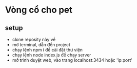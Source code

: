 # Vòng cổ cho pet
## setup
- clone reposity này về
- mở terminal, dẫn đến project
- chạy lệnh npm i để cài đặt thư viện
- chạy lệnh node index.js để chạy server
- mở trình duyệt web, vào trang localhost:3434 hoặc 'ip:port'

